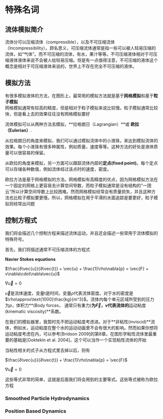# 特殊名词
## 流体模拟简介
流体分可以压缩流体（compressible），以及不可压缩流体（Incompressibility）。顾名思义，可压缩流体通常是指一些可以被人轻易压缩的流体，如“气体”。而不可压缩的流体，有水，果汁等等。不可压缩液体相对于可压缩液体液体来说不会被人给轻易压缩。但是有一点值得注意，不可压缩的液体这个概念是相对于可压缩液体来说的，世界上不存在完全不可压缩的液体。
## 模拟方法
有很多模拟液体的方法，在图形上，最常用的模拟方法就是基于**网格模拟**和基于**粒子模拟**  
网格模拟通常有较高的精度，但是相对于粒子模拟来说比较慢。粒子模拟通常比较快，但是看上去的效果往往没有网格模拟要好

流体模拟可以从两种方法去模拟，**拉格朗日（Lagrangian）**或 **欧拉（Eulerian）**.

从拉格朗日的角度来模拟，我们可以通过模拟流体中的小液珠，来达到模拟流体的效果。每个小液珠有很多种属性，例如质量，速度等等。这种方法的好处是液体质量可以很容易的保留。

从欧拉的角度来模拟，另一方面可以跟踪流体内部的**定点(fixed point)**。每个定点可以存储各种数值，例如流体经过该点时的速度，密度。

欧拉方法是基于网格模拟的方法。网格模拟有高精度的优点，因为网格模拟方法在一个固定的网格上更容易去计算空间导数，而粒子模拟通常是没有结构的”一团云“所以计算空间导数上比较困难。然而网格模拟经常会有质量损失，并且这种方法也比粒子模拟要更慢。所以，网格模拟在用于平滑的水面追踪是要更好，粒子模拟则经常出问题

## 控制方程式

我们将会描述几个控制方程来描述流体运动，并且还会描述一些常用于流体模拟的特殊符号。

首先，我们将描述通常不可压缩流体的方程式 

**Navier Stokes equations**

$\frac{∂\vec{u}}{∂\vec{t}} + \vec{u} + \frac{1}\rho\nabla{p} = \vec{F} + v\nabla\cdot\nabla\vec{u}$

$\nabla\vec{u} = 0$

$\vec{u}$是流体速度，变量t是时间，变量$\rho$代表流体密度。对于水的密度是$\rho\approx\text{1000}\frac{kg}{m^3}$。流体内每个单元区域所受到的压力为$p$，体积力**(Body forces， 通常只有重力)**为$\vec{F}$，$\nu$代表流体的**运动粘度(kinematic viscosity)**系数。

在我们的模拟器里，我暂时先不把运动粘度考虑进。对于**非粘性(inviscid)**流体，例如水，运动粘度在整个水的运动动画里不会有很大的影响。然而如果你想将运动粘度考虑在内，可以参考[Bridson 2009]的第8章。在图形学粘性流体里最重要的基础是[Goktekin et al. 2004]，这个可以当作一个实现粘性流体的开始

当粘性相关的式子从方程式里去掉以后，则有

$\frac{∂\vec{u}}{∂\vec{t}} + \frac{1}\rho\nabla{p} = \vec{F}$

$\nabla\vec{u} = 0$

这些等式非常的简单，这就是后面我们将会用到的主要等式。这些等式被称为欧拉方程



### Smoothed Particle Hydrodynamics

### Position Based Dynamics